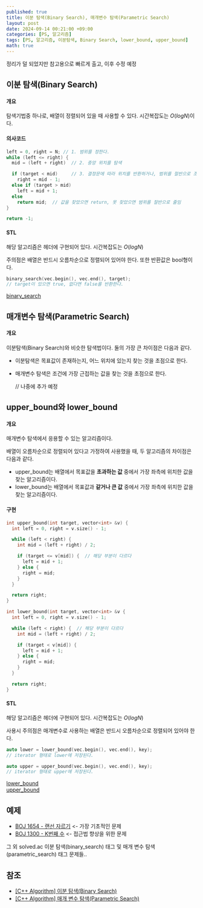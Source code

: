 ```yaml
---
published: true
title: 이분 탐색(Binary Search), 매개변수 탐색(Parametric Search)
layout: post
date: 2024-09-14 00:21:00 +09:00
categories: [PS, 알고리즘]
tags: [PS, 알고리즘, 이분탐색, Binary Search, lower_bound, upper_bound]
math: true
---
```

정리가 덜 되었지만 참고용으로 빠르게 출고, 이후 수정 예정

## **이분 탐색(Binary Search)**

#### 개요 ####
탐색기법중 하나로, 배열이 정렬되어 있을 때 사용할 수 있다. 시간복잡도는 $O(logN)$이다.<br>

#### 의사코드 ####
```cpp
left = 0, right = N; // 1. 범위를 정한다.
while (left <= right) {
  mid = (left + right)  // 2. 중앙 위치를 탐색

  if (target < mid)     // 3. 결정문에 따라 위치를 반환하거나, 범위를 절반으로 조정
    right = mid - 1;
  else if (target > mid)
    left = mid + 1;
  else
    return mid;  // 값을 찾았으면 return, 못 찾았으면 범위를 절반으로 줄임
}

return -1;
```

#### STL ####
해당 알고리즘은 <algorithm> 헤더에 구현되어 있다. 시간복잡도는 $O(logN)$

주의점은 배열은 반드시 오름차순으로 정렬되어 있어야 한다. 또한 반환값은 bool형이다.
```cpp
binary_search(vec.begin(), vec.end(), target);
// target이 있으면 true, 없다면 false를 반환한다.
```

[binary_search](https://learn.microsoft.com/ko-kr/cpp/standard-library/algorithm-functions?view=msvc-170#binary_search)

## **매개변수 탐색(Parametric Search)**

#### 개요 ####
이분탐색(Binary Search)와 비슷한 탐색법이다. 둘의 가장 큰 차이점은 다음과 같다.
- 이분탐색은 목표값이 존재하는지, 어느 위치에 있는지 찾는 것을 초점으로 한다.
- 매개변수 탐색은 조건에 가장 근접하는 값을 찾는 것을 초점으로 한다.

  // 나중에 추가 예정

## **upper_bound와 lower_bound**

#### 개요 ####
매개변수 탐색에서 응용할 수 있는 알고리즘이다.

배열이 오름차순으로 정렬되어 있다고 가정하여 사용했을 때, 두 알고리즘의 차이점은 다음과 같다.

- upper_bound는 배열에서 목표값을 **초과하는 값** 중에서 가장 좌측에 위치한 값을 찾는 알고리즘이다.
- lower_bound는 배열에서 목표값과 **같거나 큰 값** 중에서 가장 좌측에 위치한 값을 찾는 알고리즘이다.

#### 구현 ####
```cpp
int upper_bound(int target, vector<int> &v) {
  int left = 0, right = v.size() - 1;

  while (left < right) {
    int mid = (left + right) / 2;

    if (target <= v[mid]) {  // 해당 부분이 다르다
      left = mid + 1;
    } else {
      right = mid;
    }
  }

  return right;
}
```
```cpp
int lower_bound(int target, vector<int> &v {
  int left = 0, right = v.size() - 1;

  while (left < right) {  // 해당 부분이 다르다
    int mid = (left + right) / 2;

    if (target < v[mid]) {
      left = mid + 1;
    } else {
      right = mid;
    }
  }

  return right;
}
```

#### STL ####
해당 알고리즘은 <algorithm> 헤더에 구현되어 있다. 시간복잡도는 $O(logN)$

사용시 주의점은 매개변수로 사용하는 배열은 반드시 오름차순으로 정렬되어 있어야 한다.

```cpp
auto lower = lower_bound(vec.begin(), vec.end(), key);
// iterator 형태로 lower에 저장된다.

auto upper = upper_bound(vec.begin(), vec.end(), key);
// iterator 형태로 upper에 저장된다.
```

[lower_bound](https://learn.microsoft.com/ko-kr/cpp/standard-library/algorithm-functions?view=msvc-170#lower_bound)<br>
[upper_bound](https://learn.microsoft.com/ko-kr/cpp/standard-library/algorithm-functions?view=msvc-170#upper_bound)


## **예제**
- [BOJ 1654 - 랜선 자르기](https://www.acmicpc.net/problem/1654) <- 가장 기초적인 문제
- [BOJ 1300 - K번째 수](https://www.acmicpc.net/problem/1300) <- 접근법 향상을 위한 문제

그 외 solved.ac 이분 탐색(binary_search) 태그 및 매개 변수 탐색(parametric_search) 태그 문제들..

## **참조**
- [[C++ Algorithm] 이분 탐색(Binary Search)](https://m42-orion.tistory.com/69)
- [[C++ Algorithm] 매개 변수 탐색(Parametric Search)](https://m42-orion.tistory.com/70)
